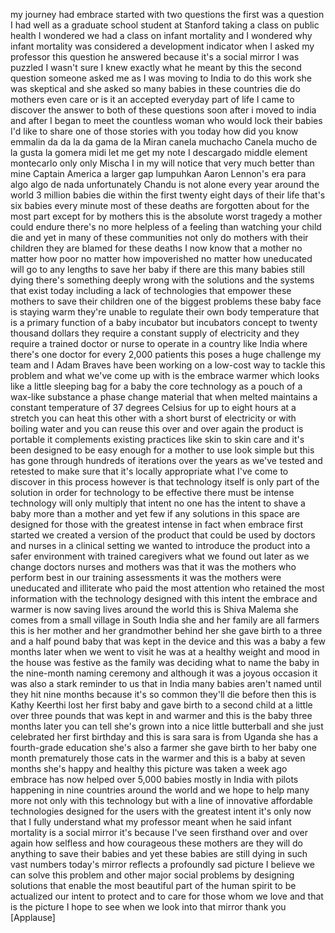 
my journey had embrace started with two
questions the first was a question I had
well as a graduate school student at
Stanford taking a class on public health
I wondered we had a class on infant
mortality and I wondered why infant
mortality was considered a development
indicator when I asked my professor this
question he answered because it&#39;s a
social mirror I was puzzled I wasn&#39;t
sure I knew exactly what he meant by
this the second question someone asked
me as I was moving to India to do this
work she was skeptical and she asked so
many babies in these countries die do
mothers even care or is it an accepted
everyday part of life I came to discover
the answer to both of these questions
soon after i moved to india and after I
began to meet the countless woman who
would lock their babies I&#39;d like to
share one of those stories with you
today how did you know
emmalin da da la da gama de la Miran
canela muchacho Canela mucho de la gusta
la gomera midi let me get my note I
descargado middle element montecarlo
only only Mischa I in my will notice
that very much better than mine Captain
America a larger gap lumpuhkan Aaron
Lennon&#39;s era para algo algo de nada
unfortunately Chandu is not alone every
year around the world 3 million babies
die within the first twenty eight days
of their life that&#39;s six babies every
minute most of these deaths are
forgotten about for the most part except
for by mothers this is the absolute
worst tragedy a mother could endure
there&#39;s no more helpless of a feeling
than watching your child die and yet in
many of these communities not only do
mothers with their children they are
blamed for these deaths I now know that
a mother no matter how poor no matter
how impoverished no matter how
uneducated will go to any lengths to
save her baby if there are this many
babies still dying there&#39;s something
deeply wrong with the solutions and the
systems that exist today including a
lack of technologies that empower these
mothers to save their children one of
the biggest problems these baby face is
staying warm they&#39;re unable to regulate
their own body temperature that is a
primary function of a baby incubator but
incubators concept to twenty thousand
dollars they require a constant supply
of electricity and they require a
trained doctor or nurse to operate in a
country like India where there&#39;s one
doctor for every 2,000 patients this
poses a huge challenge
my team and I Adam Braves have been
working on a low-cost way to tackle this
problem and what we&#39;ve come up with is
the embrace warmer which looks like a
little sleeping bag for a baby the core
technology as a pouch of a wax-like
substance a phase change material that
when melted maintains a constant
temperature of 37 degrees Celsius for up
to eight hours at a stretch you can heat
this other with a short burst of
electricity or with boiling water and
you can reuse this over and over again
the product is portable it complements
existing practices like skin to skin
care and it&#39;s been designed to be easy
enough for a mother to use look simple
but this has gone through hundreds of
iterations over the years as we&#39;ve
tested and retested to make sure that
it&#39;s locally appropriate what I&#39;ve come
to discover in this process however is
that technology itself is only part of
the solution in order for technology to
be effective there must be intense
technology will only multiply that
intent no one has the intent to shave a
baby more than a mother and yet few if
any solutions in this space are designed
for those with the greatest intense in
fact when embrace first started we
created a version of the product that
could be used by doctors and nurses in a
clinical setting we wanted to introduce
the product into a safer environment
with trained caregivers what we found
out later as we change doctors nurses
and mothers was that it was the mothers
who perform best in our training
assessments it was the mothers were
uneducated and illiterate who paid the
most attention who retained the most
information with the technology designed
with this intent the embrace and warmer
is now saving lives around the world
this is Shiva Malema she comes from a
small village in South India she and her
family are all farmers this is her
mother and her grandmother behind her
she gave birth to a three and a half
pound baby that was kept in the device
and this was a baby a few months later
when we went to visit he was at a
healthy weight and
mood in the house was festive as the
family was deciding what to name the
baby in the nine-month naming ceremony
and although it was a joyous occasion it
was also a stark reminder to us that in
India many babies aren&#39;t named until
they hit nine months because it&#39;s so
common they&#39;ll die before then this is
Kathy Keerthi lost her first baby and
gave birth to a second child at a little
over three pounds that was kept in and
warmer and this is the baby three months
later you can tell she&#39;s grown into a
nice little butterball and she just
celebrated her first birthday and this
is sara sara is from Uganda she has a
fourth-grade education she&#39;s also a
farmer she gave birth to her baby one
month prematurely those cats in the
warmer and this is a baby at seven
months she&#39;s happy and healthy this
picture was taken a week ago embrace has
now helped over 5,000 babies mostly in
India with pilots happening in nine
countries around the world and we hope
to help many more not only with this
technology but with a line of innovative
affordable technologies designed for the
users with the greatest intent it&#39;s only
now that I fully understand what my
professor meant when he said infant
mortality is a social mirror it&#39;s
because I&#39;ve seen firsthand over and
over again how selfless and how
courageous these mothers are they will
do anything to save their babies and yet
these babies are still dying in such
vast numbers today&#39;s mirror reflects a
profoundly sad picture I believe we can
solve this problem and other major
social problems by designing solutions
that enable the most beautiful part of
the human spirit to be actualized our
intent to protect and to care for those
whom we love and that is the picture I
hope to see when we look into that
mirror thank you
[Applause]
